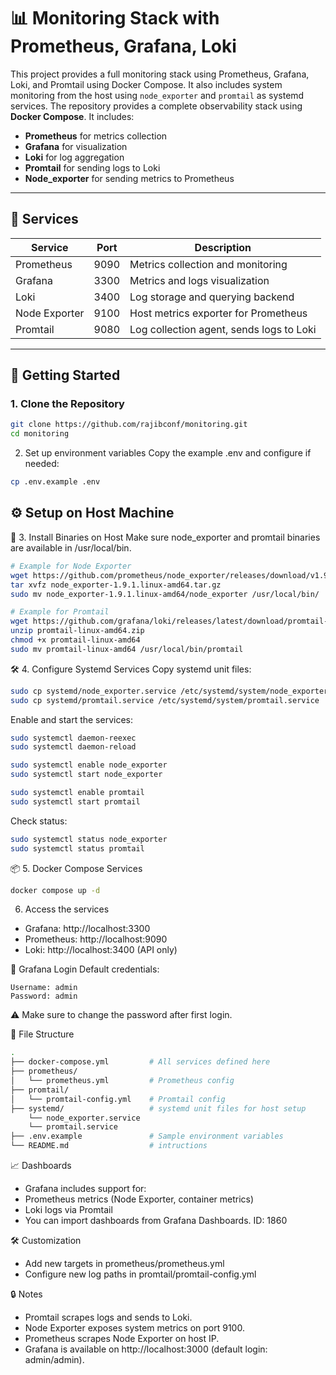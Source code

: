 # 📊 Monitoring Stack with Prometheus, Grafana, Loki

This project provides a full monitoring stack using Prometheus, Grafana, Loki, and Promtail using Docker Compose. It also includes system monitoring from the host using `node_exporter` and `promtail` as systemd services.
The repository provides a complete observability stack using **Docker Compose**. It includes:

- **Prometheus** for metrics collection
- **Grafana** for visualization
- **Loki** for log aggregation
- **Promtail** for sending logs to Loki
- **Node_exporter** for sending metrics to Prometheus

---

## 🧱 Services
| Service       | Port | Description                              |
| ------------- | ---- | ---------------------------------------- |
| Prometheus    | 9090 | Metrics collection and monitoring        |
| Grafana       | 3300 | Metrics and logs visualization           |
| Loki          | 3400 | Log storage and querying backend         |
| Node Exporter | 9100 | Host metrics exporter for Prometheus     |
| Promtail      | 9080 | Log collection agent, sends logs to Loki |


---

## 🚀 Getting Started

### 1. Clone the Repository

```bash
git clone https://github.com/rajibconf/monitoring.git
cd monitoring
```

2. Set up environment variables
Copy the example .env and configure if needed:

```bash
cp .env.example .env
```

⚙️ Setup on Host Machine
---
📁 3. Install Binaries on Host
Make sure node_exporter and promtail binaries are available in /usr/local/bin.
```bash
# Example for Node Exporter
wget https://github.com/prometheus/node_exporter/releases/download/v1.9.1/node_exporter-1.9.1.linux-amd64.tar.gz
tar xvfz node_exporter-1.9.1.linux-amd64.tar.gz
sudo mv node_exporter-1.9.1.linux-amd64/node_exporter /usr/local/bin/
```

```bash
# Example for Promtail
wget https://github.com/grafana/loki/releases/latest/download/promtail-linux-amd64.zip
unzip promtail-linux-amd64.zip
chmod +x promtail-linux-amd64
sudo mv promtail-linux-amd64 /usr/local/bin/promtail
```

🛠️ 4. Configure Systemd Services
Copy systemd unit files:
```bash
sudo cp systemd/node_exporter.service /etc/systemd/system/node_exporter.service
sudo cp systemd/promtail.service /etc/systemd/system/promtail.service
```
Enable and start the services:
```bash
sudo systemctl daemon-reexec
sudo systemctl daemon-reload

sudo systemctl enable node_exporter
sudo systemctl start node_exporter

sudo systemctl enable promtail
sudo systemctl start promtail
```

Check status:
```bash
sudo systemctl status node_exporter
sudo systemctl status promtail
```

📦 5. Docker Compose Services
```bash
docker compose up -d
```
6. Access the services
- Grafana: http://localhost:3300
- Prometheus: http://localhost:9090
- Loki: http://localhost:3400 (API only)

🔐 Grafana Login
Default credentials:
```pgsql
Username: admin
Password: admin
```
⚠️ Make sure to change the password after first login.

📂 File Structure
```bash
.
├── docker-compose.yml         # All services defined here
├── prometheus/
│   └── prometheus.yml         # Prometheus config
├── promtail/
│   └── promtail-config.yml    # Promtail config
├── systemd/                   # systemd unit files for host setup
    └── node_exporter.service
    └── promtail.service
├── .env.example               # Sample environment variables
└── README.md                  # intructions
```

📈 Dashboards
- Grafana includes support for:
- Prometheus metrics (Node Exporter, container metrics)
- Loki logs via Promtail
- You can import dashboards from Grafana Dashboards. ID: 1860

🛠️ Customization
- Add new targets in prometheus/prometheus.yml
- Configure new log paths in promtail/promtail-config.yml

🔒 Notes
- Promtail scrapes logs and sends to Loki.
- Node Exporter exposes system metrics on port 9100.
- Prometheus scrapes Node Exporter on host IP.
- Grafana is available on http://localhost:3000 (default login: admin/admin).
